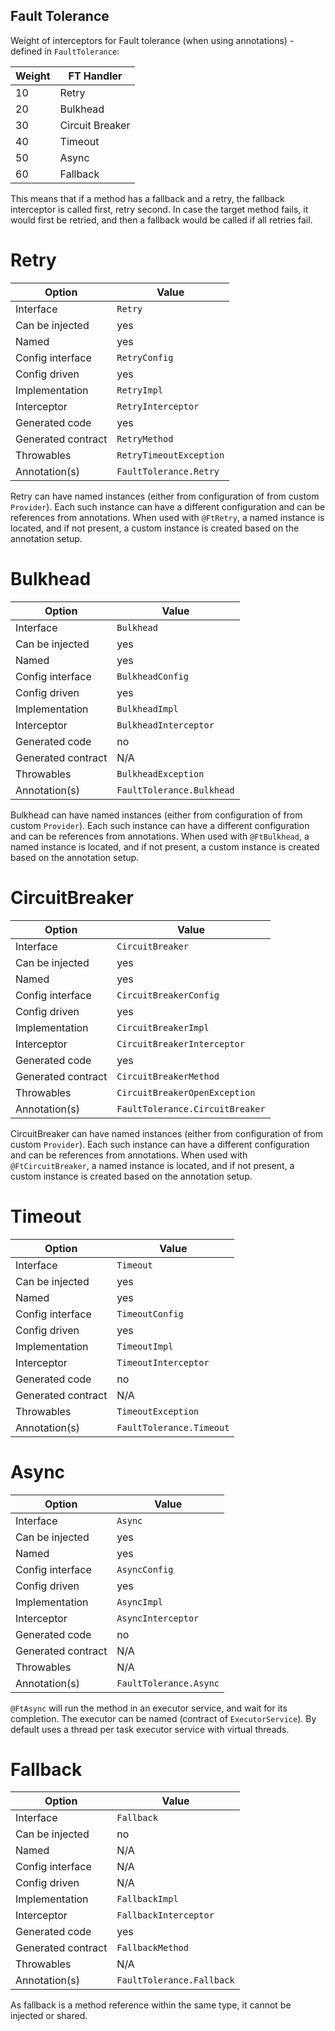 Fault Tolerance
----

Weight of interceptors for Fault tolerance (when using annotations) - defined in `FaultTolerance`:

| Weight | FT Handler      |
|--------|-----------------|
| 10     | Retry           |
| 20     | Bulkhead        |
| 30     | Circuit Breaker |
| 40     | Timeout         |
| 50     | Async           |
| 60     | Fallback        |

This means that if a method has a fallback and a retry, the fallback interceptor is called first, retry second.
In case the target method fails, it would first be retried, and then a fallback would be called if all retries fail.

# Retry

| Option             | Value                   |
|--------------------|-------------------------|
| Interface          | `Retry`                 |
| Can be injected    | yes                     |
| Named              | yes                     |
| Config interface   | `RetryConfig`           |
| Config driven      | yes                     |
| Implementation     | `RetryImpl`             |
| Interceptor        | `RetryInterceptor`      |
| Generated code     | yes                     |
| Generated contract | `RetryMethod`           |
| Throwables         | `RetryTimeoutException` |
| Annotation(s)      | `FaultTolerance.Retry`  |

Retry can have named instances (either from configuration of from custom `Provider`). Each such instance can have a different
configuration and can be references from annotations.
When used with `@FtRetry`, a named instance is located, and if not present, a custom instance is created based on the annotation
setup.

# Bulkhead

| Option             | Value                     |
|--------------------|---------------------------|
| Interface          | `Bulkhead`                |
| Can be injected    | yes                       |
| Named              | yes                       |
| Config interface   | `BulkheadConfig`          |
| Config driven      | yes                       |
| Implementation     | `BulkheadImpl`            |
| Interceptor        | `BulkheadInterceptor`     |
| Generated code     | no                        |
| Generated contract | N/A                       |
| Throwables         | `BulkheadException`       |
| Annotation(s)      | `FaultTolerance.Bulkhead` |

Bulkhead can have named instances (either from configuration of from custom `Provider`). Each such instance can have a different
configuration and can be references from annotations.
When used with `@FtBulkhead`, a named instance is located, and if not present, a custom instance is created based on the
annotation
setup.

# CircuitBreaker

| Option             | Value                           |
|--------------------|---------------------------------|
| Interface          | `CircuitBreaker`                |
| Can be injected    | yes                             |
| Named              | yes                             |
| Config interface   | `CircuitBreakerConfig`          |
| Config driven      | yes                             |
| Implementation     | `CircuitBreakerImpl`            |
| Interceptor        | `CircuitBreakerInterceptor`     |
| Generated code     | yes                             |
| Generated contract | `CircuitBreakerMethod`          |
| Throwables         | `CircuitBreakerOpenException`   |
| Annotation(s)      | `FaultTolerance.CircuitBreaker` |

CircuitBreaker can have named instances (either from configuration of from custom `Provider`). Each such instance can have a
different
configuration and can be references from annotations.
When used with `@FtCircuitBreaker`, a named instance is located, and if not present, a custom instance is created based on the
annotation
setup.

# Timeout

| Option             | Value                    |
|--------------------|--------------------------|
| Interface          | `Timeout`                |
| Can be injected    | yes                      |
| Named              | yes                      |
| Config interface   | `TimeoutConfig`          |
| Config driven      | yes                      |
| Implementation     | `TimeoutImpl`            |
| Interceptor        | `TimeoutInterceptor`     |
| Generated code     | no                       |
| Generated contract | N/A                      |
| Throwables         | `TimeoutException`       |
| Annotation(s)      | `FaultTolerance.Timeout` |

# Async

| Option             | Value                  |
|--------------------|------------------------|
| Interface          | `Async`                |
| Can be injected    | yes                    |
| Named              | yes                    |
| Config interface   | `AsyncConfig`          |
| Config driven      | yes                    |
| Implementation     | `AsyncImpl`            |
| Interceptor        | `AsyncInterceptor`     |
| Generated code     | no                     |
| Generated contract | N/A                    |
| Throwables         | N/A                    |
| Annotation(s)      | `FaultTolerance.Async` |

`@FtAsync` will run the method in an executor service, and wait for its completion. The executor can be named (contract
of `ExecutorService`). By default uses a thread per task
executor service with virtual threads.

# Fallback

| Option             | Value                     |
|--------------------|---------------------------|
| Interface          | `Fallback`                |
| Can be injected    | no                        |
| Named              | N/A                       |
| Config interface   | N/A                       |
| Config driven      | N/A                       |
| Implementation     | `FallbackImpl`            |
| Interceptor        | `FallbackInterceptor`     |
| Generated code     | yes                       |
| Generated contract | `FallbackMethod`          |
| Throwables         | N/A                       |
| Annotation(s)      | `FaultTolerance.Fallback` |

As fallback is a method reference within the same type, it cannot be injected or shared.